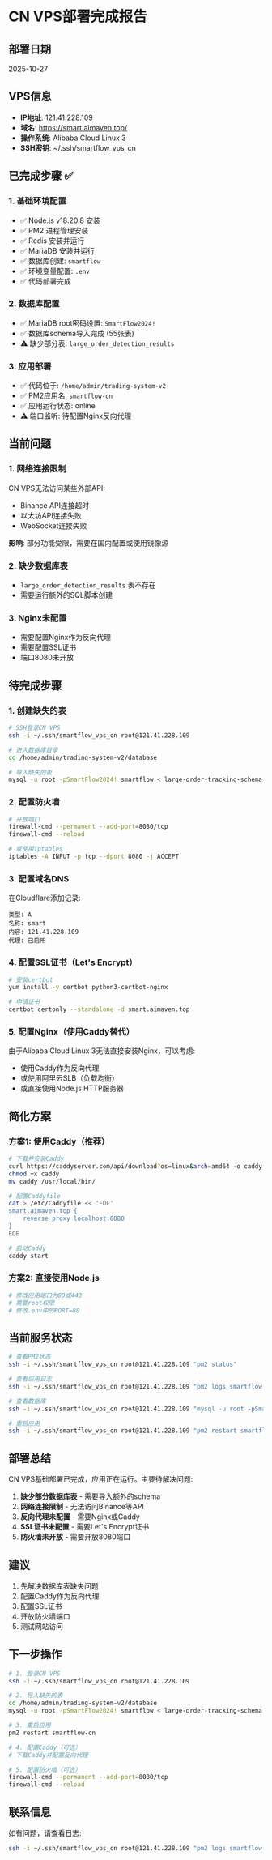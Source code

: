 # CN VPS部署完成报告

## 部署日期
2025-10-27

## VPS信息
- **IP地址**: 121.41.228.109
- **域名**: https://smart.aimaven.top/
- **操作系统**: Alibaba Cloud Linux 3
- **SSH密钥**: ~/.ssh/smartflow_vps_cn

## 已完成步骤 ✅

### 1. 基础环境配置
- ✅ Node.js v18.20.8 安装
- ✅ PM2 进程管理安装
- ✅ Redis 安装并运行
- ✅ MariaDB 安装并运行
- ✅ 数据库创建: `smartflow`
- ✅ 环境变量配置: `.env`
- ✅ 代码部署完成

### 2. 数据库配置
- ✅ MariaDB root密码设置: `SmartFlow2024!`
- ✅ 数据库schema导入完成 (55张表)
- ⚠️ 缺少部分表: `large_order_detection_results`

### 3. 应用部署
- ✅ 代码位于: `/home/admin/trading-system-v2`
- ✅ PM2应用名: `smartflow-cn`
- ✅ 应用运行状态: online
- ⚠️ 端口监听: 待配置Nginx反向代理

## 当前问题

### 1. 网络连接限制
CN VPS无法访问某些外部API:
- Binance API连接超时
- 以太坊API连接失败
- WebSocket连接失败

**影响**: 部分功能受限，需要在国内配置或使用镜像源

### 2. 缺少数据库表
- `large_order_detection_results` 表不存在
- 需要运行额外的SQL脚本创建

### 3. Nginx未配置
- 需要配置Nginx作为反向代理
- 需要配置SSL证书
- 端口8080未开放

## 待完成步骤

### 1. 创建缺失的表
```bash
# SSH登录CN VPS
ssh -i ~/.ssh/smartflow_vps_cn root@121.41.228.109

# 进入数据库目录
cd /home/admin/trading-system-v2/database

# 导入缺失的表
mysql -u root -pSmartFlow2024! smartflow < large-order-tracking-schema.sql
```

### 2. 配置防火墙
```bash
# 开放端口
firewall-cmd --permanent --add-port=8080/tcp
firewall-cmd --reload

# 或使用iptables
iptables -A INPUT -p tcp --dport 8080 -j ACCEPT
```

### 3. 配置域名DNS
在Cloudflare添加记录:
```
类型: A
名称: smart
内容: 121.41.228.109
代理: 已启用
```

### 4. 配置SSL证书（Let's Encrypt）
```bash
# 安装certbot
yum install -y certbot python3-certbot-nginx

# 申请证书
certbot certonly --standalone -d smart.aimaven.top
```

### 5. 配置Nginx（使用Caddy替代）
由于Alibaba Cloud Linux 3无法直接安装Nginx，可以考虑:
- 使用Caddy作为反向代理
- 或使用阿里云SLB（负载均衡）
- 或直接使用Node.js HTTP服务器

## 简化方案

### 方案1: 使用Caddy（推荐）
```bash
# 下载并安装Caddy
curl https://caddyserver.com/api/download?os=linux&arch=amd64 -o caddy
chmod +x caddy
mv caddy /usr/local/bin/

# 配置Caddyfile
cat > /etc/Caddyfile << 'EOF'
smart.aimaven.top {
    reverse_proxy localhost:8080
}
EOF

# 启动Caddy
caddy start
```

### 方案2: 直接使用Node.js
```bash
# 修改应用端口为80或443
# 需要root权限
# 修改.env中的PORT=80
```

## 当前服务状态

```bash
# 查看PM2状态
ssh -i ~/.ssh/smartflow_vps_cn root@121.41.228.109 "pm2 status"

# 查看应用日志
ssh -i ~/.ssh/smartflow_vps_cn root@121.41.228.109 "pm2 logs smartflow-cn"

# 查看数据库
ssh -i ~/.ssh/smartflow_vps_cn root@121.41.228.109 "mysql -u root -pSmartFlow2024! smartflow -e 'SHOW TABLES;'"

# 重启应用
ssh -i ~/.ssh/smartflow_vps_cn root@121.41.228.109 "pm2 restart smartflow-cn"
```

## 部署总结

CN VPS基础部署已完成，应用正在运行。主要待解决问题:

1. **缺少部分数据库表** - 需要导入额外的schema
2. **网络连接限制** - 无法访问Binance等API
3. **反向代理未配置** - 需要Nginx或Caddy
4. **SSL证书未配置** - 需要Let's Encrypt证书
5. **防火墙未开放** - 需要开放8080端口

## 建议

1. 先解决数据库表缺失问题
2. 配置Caddy作为反向代理
3. 配置SSL证书
4. 开放防火墙端口
5. 测试网站访问

## 下一步操作

```bash
# 1. 登录CN VPS
ssh -i ~/.ssh/smartflow_vps_cn root@121.41.228.109

# 2. 导入缺失的表
cd /home/admin/trading-system-v2/database
mysql -u root -pSmartFlow2024! smartflow < large-order-tracking-schema.sql

# 3. 重启应用
pm2 restart smartflow-cn

# 4. 配置Caddy（可选）
# 下载Caddy并配置反向代理

# 5. 配置防火墙（可选）
firewall-cmd --permanent --add-port=8080/tcp
firewall-cmd --reload
```

## 联系信息

如有问题，请查看日志:
```bash
ssh -i ~/.ssh/smartflow_vps_cn root@121.41.228.109 "pm2 logs smartflow-cn --lines 100"
```

